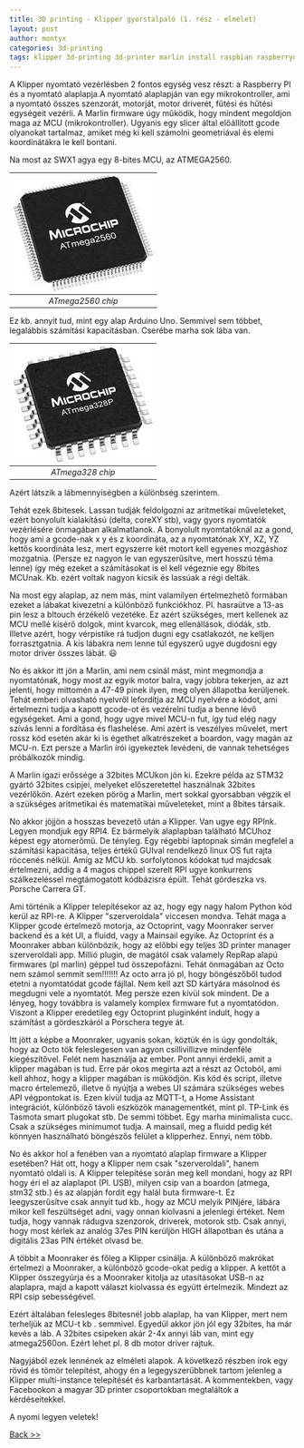 ```yaml
---
title: 3D printing - Klipper gyorstalpaló (1. rész - elmélet)
layout: post
author: montyx
categories: 3d-printing
tags: klipper 3d-printing 3d-printer marlin install raspbian raspberryos
---
```

A Klipper nyomtató vezérlésben 2 fontos egység vesz részt: a Raspberry PI és a nyomtató alaplapja.A nyomtató alaplapján van egy mikrokontroller, ami a nyomtató összes szenzorát, motorját, motor driverét, fűtési és hűtési egységeit vezérli. A Marlin firmware úgy működik, hogy mindent megoldjon maga az MCU (mikrokontroller). Ugyanis egy slicer által előállított gcode olyanokat tartalmaz, amiket még ki kell számolni geometriával és elemi koordinátákra le kell bontani.

Na most az SWX1 agya egy 8-bites MCU, az ATMEGA2560.

| ![ATmega2560 chip](/docs/assets/atmega2560.png) | 
|:--:| 
| *ATmega2560 chip* |

Ez kb. annyit tud, mint egy alap Arduino Uno. Semmivel sem többet, legalábbis számítási kapacitásban. Cserébe marha sok lába van.

| ![ATmega328 chip](/docs/assets/atmega328p.png) | 
|:--:| 
| *ATmega328 chip* |

Azért látszik a lábmennyiségben a különbség szerintem.

Tehát ezek 8bitesek. Lassan tudják feldolgozni az aritmetikai műveleteket, ezért bonyolult kialakítású (delta, coreXY stb), vagy gyors nyomtatók vezérlésére önmagában alkalmatlanok. A bonyolult nyomtatóknál az a gond, hogy ami a gcode-nak x y és z koordináta, az a nyomtatónak XY, XZ, YZ kettős koordináta lesz, mert egyszerre két motort kell egyenes mozgáshoz mozgatnia. (Persze ez nagyon le van egyszerűsítve, mert hosszú téma lenne) így még ezeket a számításokat is el kell végeznie egy 8bites MCUnak. Kb. ezért voltak nagyon kicsik és lassúak a régi delták.

Na most egy alaplap, az nem más, mint valamilyen értelmezhető formában ezeket a lábakat kivezetni a különböző funkciókhoz. Pl. hasraütve a 13-as pin lesz a bltouch érzékelő vezetéke. Ez azért szükséges, mert kellenek az MCU mellé kísérő dolgok, mint kvarcok, meg ellenállások, diódák, stb. Illetve azért, hogy vérpistike rá tudjon dugni egy csatlakozót, ne kelljen forrasztgatnia. A kis lábakra nem lenne túl egyszerű ugye dugdosni egy motor driver összes lábát. 😃

No és akkor itt jön a Marlin, ami nem csinál mást, mint megmondja a nyomtatónak, hogy most az egyik motor balra, vagy jobbra tekerjen, az azt jelenti, hogy mittomén a 47-49 pinek ilyen, meg olyen állapotba kerüljenek. Tehát emberi olvasható nyelvről lefordítja az MCU nyelvére a kódot, ami értelmezni tudja a kapott gcode-ot és vezérelni tudja a benne lévő egységeket. Ami a gond, hogy ugye mivel MCU-n fut, így tud elég nagy szívás lenni a fordítása és flashelése. Ami azért is veszélyes művelet, mert rossz kód esetén akár ki is égethet alkatrészeket a boardon, vagy magán az MCU-n. Ezt persze a Marlin írói igyekeztek levédeni, de vannak tehetséges próbálkozók mindig.

A Marlin igazi erőssége a 32bites MCUkon jön ki. Ezekre példa az STM32 gyártó 32bites csipjei, melyeket előszeretettel használnak 32bites vezérlőkön. Azért ezeken pörög a Marlin, mert sokkal gyorsabban végzik el a szükséges aritmetikai és matematikai műveleteket, mint a 8bites társaik.

No akkor jöjjön a hosszas bevezető után a Klipper. Van ugye egy RPInk. Legyen mondjuk egy RPI4. Ez bármelyik alaplapban található MCUhoz képest egy atomerőmű. De tényleg. Egy régebbi laptopnak simán megfelel a számítási kapacitása, teljes értékű GUIval rendelkező linux OS fut rajta röccenés nélkül. Amíg az MCU kb. sorfolytonos kódokat tud majdcsak értelmezni, addig a 4 magos chippel szerelt RPI ugye konkurrens szálkezeléssel megtámogatott kódbázisra épült. Tehát gördeszka vs. Porsche Carrera GT.

Ami történik a Klipper telepítésekor az az, hogy egy nagy halom Python kód kerül az RPI-re. A Klipper "szerveroldala" viccesen mondva. Tehát maga a Klipper gcode értelmező motorja, az Octoprint, vagy Moonraker server backend és a két UI, a fluidd, vagy a Mainsail egyike. Az Octoprint és a Moonraker abban különbözik, hogy az előbbi egy teljes 3D printer manager szerveroldali app. Millió plugin, de magától csak valamely RepRap alapú firmwares (pl marlin) géppel tud összepofázni. Tehát önmagában az Octo nem számol semmit sem!!!!!!! Az octo arra jó pl, hogy böngészőből tudod etetni a nyomtatódat gcode fájllal. Nem kell azt SD kártyára másolnod és megdugni vele a nyomtatót. Meg persze ezen kívül sok mindent. De a lényeg, hogy továbbra is valamely komplex firmware fut a nyomtatódon. Viszont a Klipper eredetileg egy Octoprint pluginként indult, hogy a számítást a gördeszkáról a Porschera tegye át.

Itt jött a képbe a Moonraker, ugyanis sokan, köztük én is úgy gondolták, hogy az Octo tök feleslegesen van agyon csillivillizve mindenféle kiegészítővel. Felét nem használja az ember. Pont annyi érdekli, amit a klipper magában is tud. Erre pár okos megírta azt a részt az Octoból, ami kell ahhoz, hogy a klipper magában is működjön. Kis kód és script, illetve macro értelemező, illetve ő nyújtja a webes UI számára szükséges webes API végpontokat is. Ezen kívül tudja az MQTT-t, a Home Assistant integrációt, különböző távoli eszközök managementkét, mint pl. TP-Link és Tasmota smart plugokat stb. De semmi többet. Egy marha minimalista cucc. Csak a szükséges minimumot tudja. A mainsail, meg a fluidd pedig két könnyen használható böngészős felület a klipperhez. Ennyi, nem több.

No és akkor hol a fenében van a nyomtató alaplap firmware a Klipper esetében? Hát ott, hogy a Klipper nem csak "szerveroldali", hanem nyomtató oldali is. A Klipper telepítése során meg kell mondani, hogy az RPI hogy éri el az alaplapot (Pl. USB), milyen csip van a boardon (atmega, stm32 stb.) és az alapján fordít egy halál buta firmware-t. Ez leegyszerűsítve csak annyit tud kb., hogy az MCU melyik PINjére, lábára mikor kell feszültséget adni, vagy onnan kiolvasni a jelenlegi értéket. Nem tudja, hogy vannak rádugva szenzorok, driverek, motorok stb. Csak annyi, hogy most kérlek az analóg 37es PIN kerüljön HIGH állapotban és utána a digitális 23as PIN értékét olvasd be.

A többit a Moonraker és főleg a Klipper csinálja. A különböző makrókat értelmezi a Moonraker, a különböző gcode-okat pedig a klipper. A kettőt a Klipper összegyúrja és a Moonraker kitolja az utasításokat USB-n az alaplapra, majd a kapott választ kiolvassa és együtt értelmezik. Mindezt az RPI csip sebességével.

Ezért általában felesleges 8bitesnél jobb alaplap, ha van Klipper, mert nem terheljük az MCU-t kb . semmivel. Egyedül akkor jön jól egy 32bites, ha már kevés a láb. A 32bites csipeken akár 2-4x annyi láb van, mint egy atmega2560on. Ezért lehet pl. 8 db motor driver rajtuk.

Nagyjából ezek lennének az elméleti alapok. A következő részben írok egy rövid és tömör telepítést, ahogy én a legegyszerűbbnek tartom jelenleg a Klipper multi-instance telepítését és karbantartását. A kommentekben, vagy Facebookon a magyar 3D printer csoportokban megtaláltok a kérdéseitekkel.

A nyomi legyen veletek!

[Back >>](/index.html)